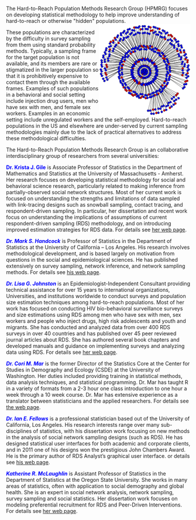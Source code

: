 The Hard-to-Reach Population Methods Research Group (HPMRG) focuses on developing statistical methodology to help improve understanding of hard-to-reach or otherwise "hidden" populations. <img src="https://github.com/HPMRG/.github/blob/main/profile/defenseplot5.jpg" align="right" width="250" height="250" alt="RDS network"/>

These populations are characterized by the difficulty in survey sampling from them using standard probability methods. Typically, a sampling frame for the target population is not available, and its members are rare or stigmatized in the larger population so that it is prohibitively expensive to contact them through the available frames. Examples of such populations in a behavioral and social setting include injection drug users, men who have sex with men, and female sex workers. Examples in an economic setting include unregulated workers and the self-employed. Hard-to-reach populations in the US and elsewhere are under-served by current sampling methodologies mainly due to the lack of practical alternatives to address these methodological difficulties.

The Hard-to-Reach Population Methods Research Group is an collaborative interdisciplinary group of researchers from several universities:

<span style="color:blue">**Dr. Krista J. Gile**</span> is Associate Professor of Statistics in the Department of Mathematics and Statistics at the University of Massachusetts - Amherst.  Her research focuses on developing statistical methodology for social and behavioral science research, particularly related to making inference from partially-observed social network structures. Most of her current work is focused on understanding the strengths and limitations of data sampled with link-tracing designs such as snowball sampling, contact tracing, and respondent-driven sampling.  In particular, her dissertation and recent work focus on understanding the implications of assumptions of current respondent-driven sampling (RDS) methodology, and on introducing improved estimation strategies for RDS data. For details see [her web page](http://www.math.umass.edu/~gile/).

<span style="color:blue">***Dr. Mark S. Handcock***</span> is Professor of Statistics in the Department of Statistics at the University of California – Los Angeles. His research involves methodological development, and is based largely on motivation from questions in the social and epidemiological sciences. He has published extensively on survey sampling, network inference, and network sampling methods. For details see [his web page](https://handcock.gthub.io).

<span style="color:blue">***Dr. Lisa G. Johnston***</span> is an Epidemiologist-Independent Consultant providing technical assistance for over 15 years to international organizations, Universities, and institutions worldwide to conduct surveys and population size estimation techniques among hard-to-reach populations. Most of her work has focused on conducting HIV bio-behavioral surveillance surveys and size estimations using RDS among men who have sex with men, sex workers and people who inject drugs, high risk adolescents and youth and migrants. She has conducted and analyzed data from over 400 RDS surveys in over 40 countries and has published over 45 peer reviewed journal articles about RDS. She has authored several book chapters and developed manuals and guidance on implementing surveys and analyzing data using RDS. For details see [her web page](http://www.lisagjohnston.com/).

<span style="color:blue">***Dr. Cori M. Mar***</span> is the former Director of the Statistics Core at the Center for Studies in Demography and Ecology (CSDE) at the University of Washington.  Her duties included providing training in statistical methods, data analysis techniques, and statistical programming. Dr. Mar has taught R in a variety of formats from a 2-3 hour one class introduction to one hour a week through a 10 week course. Dr. Mar has extensive experience as a translator between statisticians and the applied researchers. For details see [the web page](http://csde.washington.edu/services/statistics.shtml).

<span style="color:blue">***Dr. Ian E. Fellows***</span>  is a professional statistician based out of the University of California, Los Angeles. His research interests range over many sub-disciplines of statistics, with his dissertation work focusing on new methods in the analysis of social network sampling designs (such as RDS). He has designed statistical user interfaces for both academic and corporate clients, and in 2011 one of his designs won the prestigious John Chambers Award. He is the primary author of RDS Analyst’s graphical user interface.
or details see [his web page](http://fellstat.com).

<span style="color:blue">***Katherine R. McLaughlin***</span>  is Assistant Professor of Statistics in the Department of Statistics at the Oregon State University. She works in many areas of statistics, often with application to social demography and global health.  She is an expert in social network analysis, network sampling, survey sampling and social statistics. Her dissertation work focuses on modeling preferential recruitment for RDS and Peer-Driven Interventions. For details see [her web page](http://www.science.oregonstate.edu/~mclaugka/).
